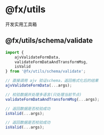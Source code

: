 # @fx/utils
开发实用工具箱

## @fx/utils/schema/validate

```js
import {
    ajvValidateFormData,
    validateFormDataAndTransformMsg,
    isValid
} from '@fx/utils/schema/validate';

// 直接调用 ajv 验证schema，返回格式化后的结果
ajvValidateFormData(...args);

// 校验数据并处理多语言(只处理当前节点)
validateFormDataAndTransformMsg(...args);

// 返回数据是否校验成功
isValid(...args);

// 返回数据是否校验成功
isValid(...args);
```
